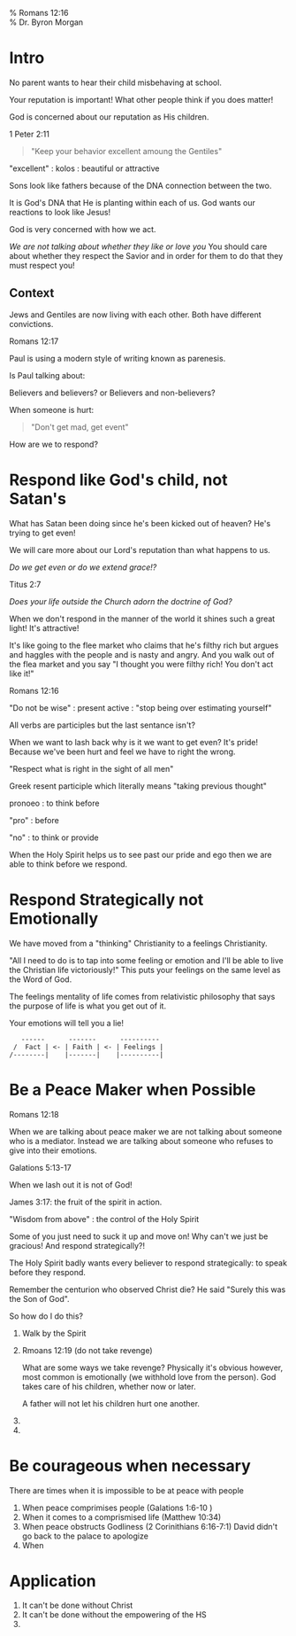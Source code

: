 % Romans 12:16  
% Dr. Byron Morgan

# Intro

No parent wants to hear their child misbehaving at school.

Your reputation is important! What other people think if you does matter!

God is concerned about our reputation as His children.

1 Peter 2:11

> "Keep your behavior excellent amoung the Gentiles"

"excellent"
: kolos 
: beautiful or attractive

Sons look like fathers because of the DNA connection between the two. 

It is God's DNA that He is planting within each of us. God wants our reactions
to look like Jesus!

God is very concerned with how we act. 

_We are not talking about whether they like or love you_ You should care about
whether they respect the Savior and in order for them to do that they must
respect you!

## Context

Jews and Gentiles are now living with each other. Both have different
convictions.

Romans 12:17

Paul is using a modern style of writing known as parenesis.

Is Paul talking about:

Believers and believers? or Believers and non-believers?

When someone is hurt: 

> "Don't get mad, get event"

How are we to respond?

# Respond like God's child, not Satan's

What has Satan been doing since he's been kicked out of heaven? He's trying to
get even!

We will care more about our Lord's reputation than what happens to us.

_Do we get even or do we extend grace!?_

Titus 2:7

_Does your life outside the Church adorn the doctrine of God?_

When we don't respond in the manner of the world it shines such a great light!
It's attractive! 

It's like going to the flee market who claims that he's filthy rich but argues
and haggles with the people and is nasty and angry. And you walk out of the
flea market and you say "I thought you were filthy rich! You don't act like
it!"

Romans 12:16

"Do not be wise"
: present active
: "stop being over estimating yourself"

All verbs are participles but the last sentance isn't?

When we want to lash back why is it we want to get even? It's pride! Because
we've been hurt and feel we have to right the wrong.

"Respect what is right in the sight of all men"

Greek resent participle which literally means "taking previous thought"

pronoeo
: to think before


"pro" 
: before

"no" 
: to think or provide

When the Holy Spirit helps us to see past our pride and ego then we are able to
think before we respond.

# Respond Strategically not Emotionally

We have moved from a "thinking" Christianity to a feelings Christianity.

"All I need to do is to tap into some feeling or emotion and I'll be able to
live the Christian life victoriously!" This puts your feelings on the same
level as the Word of God.

The feelings mentality of life comes from relativistic philosophy that says the
purpose of life is what you get out of it.

Your emotions will tell you a lie!

```
   ------      -------      ----------
 /  Fact | <- | Faith | <- | Feelings |
/--------|    |-------|    |----------|
```

# Be a Peace Maker when Possible

Romans 12:18

When we are talking about peace maker we are not talking about someone who is a
mediator.  Instead we are talking about someone who refuses to give into their
emotions.

Galations 5:13-17

When we lash out it is not of God!

James 3:17: the fruit of the spirit in action.

"Wisdom from above"
: the control of the Holy Spirit

Some of you just need to suck it up and move on! Why can't we just be gracious!
And respond strategically?!

The Holy Spirit badly wants every believer to respond strategically: to speak
before they respond.

Remember the centurion who observed Christ die? He said "Surely this was the Son of God".

So how do I do this?

1. Walk by the Spirit
1. Rmoans 12:19 (do not take revenge)

    What are some ways we take revenge? Physically it's obvious however, most
    common is emotionally (we withhold love from the person). God takes care of
    his children, whether now or later.

    A father will not let his children hurt one another.
1.  
1.

# Be courageous when necessary

There are times when it is impossible to be at peace with people

1. When peace comprimises people (Galations 1:6-10 )
1. When it  comes to a  comprismised life (Matthew 10:34)
1. When peace obstructs Godliness (2 Corinithians 6:16-7:1) David didn't go back to the palace to apologize
1. When

# Application

1. It can't be done without Christ 
1. It can't be done without the empowering of the HS
1. 
